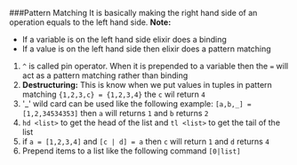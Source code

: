 ###Pattern Matching
It is basically making the right hand side of an operation equals to the left hand side. 
__Note:__

* If a variable is on the left hand side elixir does a binding
* If a value is on the left hand side then elixir does a pattern matching

1. `^` is called pin operator. When it is prepended to a variable then the `=` will act as a pattern matching rather than binding
2. **Destructuring:** This is know when we put values in tuples in pattern matching `{1,2,3,c} = {1,2,3,4}` the `c` wil return `4`
3. '_' wild card can be used like the following example: `[a,b,_] = [1,2,34534353]` then `a` will returns `1` and `b` returns `2`
4. `hd <list>` to get the head of the list and `tl <list>` to get the tail of the list
5. if `a = [1,2,3,4]` 	and `[c | d] = a` then `c` will return `1` and `d` returns `4`
6. Prepend items to a list like the following command `[0|list]`
